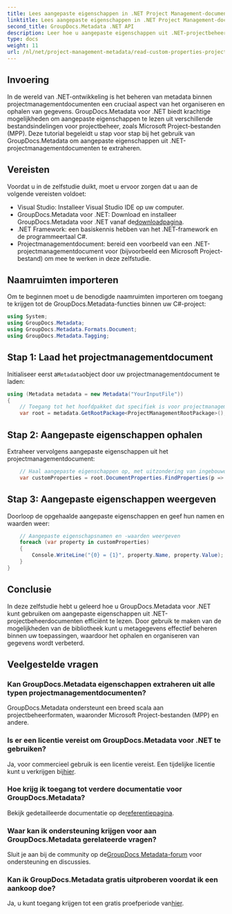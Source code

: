 ```yaml
---
title: Lees aangepaste eigenschappen in .NET Project Management-documenten
linktitle: Lees aangepaste eigenschappen in .NET Project Management-documenten
second_title: GroupDocs.Metadata .NET API
description: Leer hoe u aangepaste eigenschappen uit .NET-projectbeheerdocumenten kunt extraheren met behulp van GroupDocs.Metadata voor .NET. Verbeter uw metadatabeheer.
type: docs
weight: 11
url: /nl/net/project-management-metadata/read-custom-properties-project-management-documents/
---
```

## Invoering
In de wereld van .NET-ontwikkeling is het beheren van metadata binnen projectmanagementdocumenten een cruciaal aspect van het organiseren en ophalen van gegevens. GroupDocs.Metadata voor .NET biedt krachtige mogelijkheden om aangepaste eigenschappen te lezen uit verschillende bestandsindelingen voor projectbeheer, zoals Microsoft Project-bestanden (MPP). Deze tutorial begeleidt u stap voor stap bij het gebruik van GroupDocs.Metadata om aangepaste eigenschappen uit .NET-projectmanagementdocumenten te extraheren.
## Vereisten
Voordat u in de zelfstudie duikt, moet u ervoor zorgen dat u aan de volgende vereisten voldoet:
- Visual Studio: Installeer Visual Studio IDE op uw computer.
-  GroupDocs.Metadata voor .NET: Download en installeer GroupDocs.Metadata voor .NET vanaf de[downloadpagina](https://releases.groupdocs.com/metadata/net/).
- .NET Framework: een basiskennis hebben van het .NET-framework en de programmeertaal C#.
- Projectmanagementdocument: bereid een voorbeeld van een .NET-projectmanagementdocument voor (bijvoorbeeld een Microsoft Project-bestand) om mee te werken in deze zelfstudie.

## Naamruimten importeren
Om te beginnen moet u de benodigde naamruimten importeren om toegang te krijgen tot de GroupDocs.Metadata-functies binnen uw C#-project:
```csharp
using System;
using GroupDocs.Metadata;
using GroupDocs.Metadata.Formats.Document;
using GroupDocs.Metadata.Tagging;
```
## Stap 1: Laad het projectmanagementdocument
 Initialiseer eerst a`Metadata`object door uw projectmanagementdocument te laden:
```csharp
using (Metadata metadata = new Metadata("YourInputFile"))
{
    // Toegang tot het hoofdpakket dat specifiek is voor projectmanagementdocumenten
    var root = metadata.GetRootPackage<ProjectManagementRootPackage>();
```
## Stap 2: Aangepaste eigenschappen ophalen
Extraheer vervolgens aangepaste eigenschappen uit het projectmanagementdocument:
```csharp
    // Haal aangepaste eigenschappen op, met uitzondering van ingebouwde eigenschappen
    var customProperties = root.DocumentProperties.FindProperties(p => !p.Tags.Contains(Tags.Document.BuiltIn));
```
## Stap 3: Aangepaste eigenschappen weergeven
Doorloop de opgehaalde aangepaste eigenschappen en geef hun namen en waarden weer:
```csharp
    // Aangepaste eigenschapsnamen en -waarden weergeven
    foreach (var property in customProperties)
    {
        Console.WriteLine("{0} = {1}", property.Name, property.Value);
    }
}
```

## Conclusie
In deze zelfstudie hebt u geleerd hoe u GroupDocs.Metadata voor .NET kunt gebruiken om aangepaste eigenschappen uit .NET-projectbeheerdocumenten efficiënt te lezen. Door gebruik te maken van de mogelijkheden van de bibliotheek kunt u metagegevens effectief beheren binnen uw toepassingen, waardoor het ophalen en organiseren van gegevens wordt verbeterd.

## Veelgestelde vragen
### Kan GroupDocs.Metadata eigenschappen extraheren uit alle typen projectmanagementdocumenten?
GroupDocs.Metadata ondersteunt een breed scala aan projectbeheerformaten, waaronder Microsoft Project-bestanden (MPP) en andere.
### Is er een licentie vereist om GroupDocs.Metadata voor .NET te gebruiken?
 Ja, voor commercieel gebruik is een licentie vereist. Een tijdelijke licentie kunt u verkrijgen bij[hier](https://purchase.groupdocs.com/temporary-license/).
### Hoe krijg ik toegang tot verdere documentatie voor GroupDocs.Metadata?
 Bekijk gedetailleerde documentatie op de[referentiepagina](https://reference.groupdocs.com/metadata/net/).
### Waar kan ik ondersteuning krijgen voor aan GroupDocs.Metadata gerelateerde vragen?
 Sluit je aan bij de community op de[GroupDocs Metadata-forum](https://forum.groupdocs.com/c/metadata/14) voor ondersteuning en discussies.
### Kan ik GroupDocs.Metadata gratis uitproberen voordat ik een aankoop doe?
 Ja, u kunt toegang krijgen tot een gratis proefperiode van[hier](https://releases.groupdocs.com/).